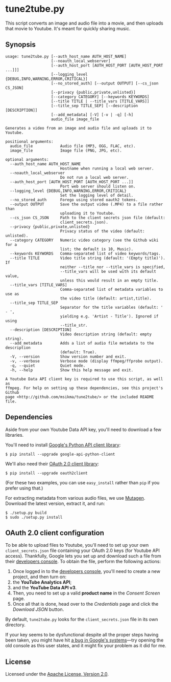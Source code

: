 tune2tube.py
============

This script converts an image and audio file into a movie, and then
uploads that movie to Youtube. It's meant for quickly sharing music.

Synopsis
--------

```
usage: tune2tube.py [--auth_host_name AUTH_HOST_NAME]
                    [--noauth_local_webserver]
                    [--auth_host_port [AUTH_HOST_PORT [AUTH_HOST_PORT ...]]]
                    [--logging_level {DEBUG,INFO,WARNING,ERROR,CRITICAL}]
                    [--no_stored_auth] [--output OUTPUT] [--cs_json CS_JSON]
                    [--privacy {public,private,unlisted}]
                    [--category CATEGORY] [--keywords KEYWORDS]
                    [--title TITLE | --title_vars [TITLE_VARS]]
                    [--title_sep TITLE_SEP] [--description [DESCRIPTION]]
                    [--add_metadata] [-V] [-v | -q] [-h]
                    audio_file image_file

Generates a video from an image and audio file and uploads it to Youtube.

positional arguments:
  audio_file            Audio file (MP3, OGG, FLAC, etc).
  image_file            Image file (PNG, JPG, etc).

optional arguments:
  --auth_host_name AUTH_HOST_NAME
                        Hostname when running a local web server.
  --noauth_local_webserver
                        Do not run a local web server.
  --auth_host_port [AUTH_HOST_PORT [AUTH_HOST_PORT ...]]
                        Port web server should listen on.
  --logging_level {DEBUG,INFO,WARNING,ERROR,CRITICAL}
                        Set the logging level of detail.
  --no_stored_auth      Forego using stored oauth2 tokens.
  --output OUTPUT       Save the output video (.MP4) to a file rather than
                        uploading it to Youtube.
  --cs_json CS_JSON     Path to the client secrets json file (default:
                        client_secrets.json).
  --privacy {public,private,unlisted}
                        Privacy status of the video (default: unlisted).
  --category CATEGORY   Numeric video category (see the Github wiki for a
                        list; the default is 10, Music).
  --keywords KEYWORDS   Comma-separated list of video keywords/tags.
  --title TITLE         Video title string (default: '(Empty title)'). If
                        neither --title nor --title_vars is specified,
                        --title_vars will be used with its default value,
                        unless this would result in an empty title.
  --title_vars [TITLE_VARS]
                        Comma-separated list of metadata variables to use as
                        the video title (default: artist,title).
  --title_sep TITLE_SEP
                        Separator for the title variables (default: ' - ',
                        yielding e.g. 'Artist - Title'). Ignored if using
                        --title_str.
  --description [DESCRIPTION]
                        Video description string (default: empty string).
  --add_metadata        Adds a list of audio file metadata to the description
                        (default: True).
  -V, --version         Show version number and exit.
  -v, --verbose         Verbose mode (display ffmpeg/ffprobe output).
  -q, --quiet           Quiet mode.
  -h, --help            Show this help message and exit.

A Youtube Data API client key is required to use this script, as well as
ffmpeg. For help on setting up these dependencies, see this project's Github
page <http://github.com/msikma/tune2tube/> or the included README file.
```

Dependencies
------------

Aside from your own Youtube Data API key, you'll need to download a few
libraries.

You'll need to install [Google's Python API client
library](https://github.com/google/google-api-python-client):

```
$ pip install --upgrade google-api-python-client
```

We'll also need their [OAuth 2.0 client
library](https://github.com/google/oauth2client):

````
$ pip install --upgrade oauth2client
````

(For these two examples, you can use `easy_install` rather than `pip` if
you prefer using that.)

For extracting metadata from various audio files, we use
[Mutagen](https://bitbucket.org/lazka/mutagen/). Download the latest
version, extract it, and run:

```
$ ./setup.py build
$ sudo ./setup.py install
```

OAuth 2.0 client configuration
------------------------------

To be able to upload files to Youtube, you'll need to set up your own
`client_secrets.json` file containing your OAuth 2.0 keys (for Youtube
API access). Thankfully, Google lets you set up and download such a file
from their [developers console](https://console.developers.google.com/).
To obtain the file, perform the following actions:

1. Once logged in to the [developers
console](https://console.developers.google.com/), you'll need to create
a new project, and then turn on:
1. the **YouTube Analytics API**;
1. and the **YouTube Data API v3**.
1. Then, you need to set up a valid **product name** in the *Consent
Screen* page.
1. Once all that is done, head over to the *Credentials* page and click
the *Download JSON* button.

By default, `tune2tube.py` looks for the `client_secrets.json` file in
its own directory.

If your key seems to be dysfunctional despite all the proper steps
having been taken, you might have hit [a bug in Google's
systems](http://stackoverflow.com/a/23750669/3553425)—try opening the
old console as this user states, and it might fix your problem as it did
for me.

License
-------

Licensed under the [Apache License, Version
2.0](http://opensource.org/licenses/Apache-2.0).